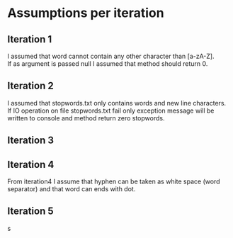 # Assumptions per iteration

## Iteration 1
I assumed that word cannot contain any other character than [a-zA-Z].  
If as argument is passed null I assumed that method should return 0.

## Iteration 2
I assumed that stopwords.txt only contains words and new line characters.  
If IO operation on file stopwords.txt fail only exception message will be written to console and method return zero stopwords.

## Iteration 3

## Iteration 4
From iteration4 I assume that hyphen can be taken as white space (word separator) and that word can ends with dot.

## Iteration 5
s